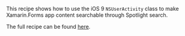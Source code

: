 This recipe shows how to use the iOS 9 `NSUserActivity` class to make Xamarin.Forms app content searchable through Spotlight search.

The full recipe can be found [here](http://developer.xamarin.com/recipes/cross-platform/xamarin-forms/nsuseractivity-search/).

